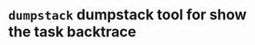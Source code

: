 `dumpstack` dumpstack tool for show the task backtrace
======================================================
